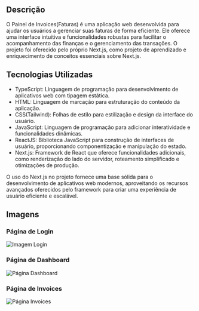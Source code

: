 ## Descrição

O Painel de Invoices(Faturas) é uma aplicação web desenvolvida para ajudar os usuários a gerenciar suas faturas de forma eficiente. Ele oferece uma interface intuitiva e funcionalidades robustas para facilitar o acompanhamento das finanças e o gerenciamento das transações. O projeto foi oferecido pelo próprio Next.js, como projeto de aprendizado e enriquecimento de conceitos essenciais sobre Next.js.

## Tecnologias Utilizadas

- TypeScript: Linguagem de programação para desenvolvimento de aplicativos web com tipagem estática.
- HTML: Linguagem de marcação para estruturação do conteúdo da aplicação.
- CSS(Tailwind): Folhas de estilo para estilização e design da interface do usuário.
- JavaScript: Linguagem de programação para adicionar interatividade e funcionalidades dinâmicas.
- ReactJS: Biblioteca JavaScript para construção de interfaces de usuário, proporcionando componentização e manipulação do estado.
- Next.js: Framework de React que oferece funcionalidades adicionais, como renderização do lado do servidor, roteamento simplificado e otimizações de produção.

O uso do Next.js no projeto fornece uma base sólida para o desenvolvimento de aplicativos web modernos, aproveitando os recursos avançados oferecidos pelo framework para criar uma experiência de usuário eficiente e escalável.

## Imagens

### Página de Login
![Imagem Login](/login.png)

### Página de Dashboard
![Página Dashboard](/dashboard.png)

### Página de Invoices
![Página Invoices](/invoices.png)